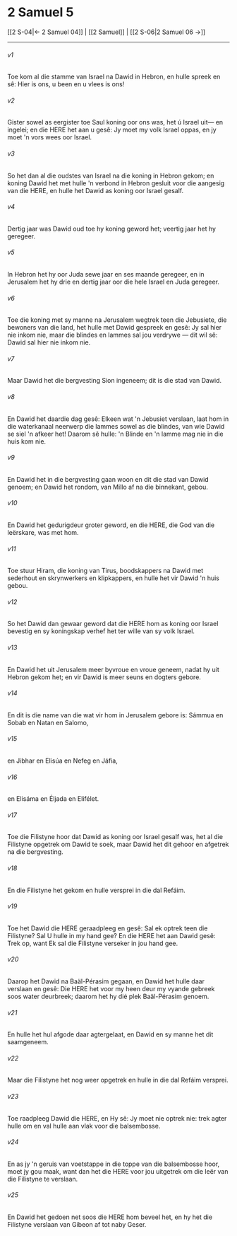 # 2 Samuel 5

[[2 S-04|← 2 Samuel 04]] | [[2 Samuel]] | [[2 S-06|2 Samuel 06 →]]
***

###### v1
Toe kom al die stamme van Israel na Dawid in Hebron, en hulle spreek en sê: Hier is ons, u been en u vlees is ons! 
###### v2
Gister sowel as eergister toe Saul koning oor ons was, het ú Israel uit— en ingelei; en die HERE het aan u gesê: Jy moet my volk Israel oppas, en jy moet 'n vors wees oor Israel. 
###### v3
So het dan al die oudstes van Israel na die koning in Hebron gekom; en koning Dawid het met hulle 'n verbond in Hebron gesluit voor die aangesig van die HERE, en hulle het Dawid as koning oor Israel gesalf. 
###### v4
Dertig jaar was Dawid oud toe hy koning geword het; veertig jaar het hy geregeer. 
###### v5
In Hebron het hy oor Juda sewe jaar en ses maande geregeer, en in Jerusalem het hy drie en dertig jaar oor die hele Israel en Juda geregeer. 
###### v6
Toe die koning met sy manne na Jerusalem wegtrek teen die Jebusiete, die bewoners van die land, het hulle met Dawid gespreek en gesê: Jy sal hier nie inkom nie, maar die blindes en lammes sal jou verdrywe — dit wil sê: Dawid sal hier nie inkom nie. 
###### v7
Maar Dawid het die bergvesting Sion ingeneem; dit is die stad van Dawid. 
###### v8
En Dawid het daardie dag gesê: Elkeen wat 'n Jebusiet verslaan, laat hom in die waterkanaal neerwerp die lammes sowel as die blindes, van wie Dawid se siel 'n afkeer het! Daarom sê hulle: 'n Blinde en 'n lamme mag nie in die huis kom nie. 
###### v9
En Dawid het in die bergvesting gaan woon en dit die stad van Dawid genoem; en Dawid het rondom, van Millo af na die binnekant, gebou. 
###### v10
En Dawid het gedurigdeur groter geword, en die HERE, die God van die leërskare, was met hom. 
###### v11
Toe stuur Hiram, die koning van Tirus, boodskappers na Dawid met sederhout en skrynwerkers en klipkappers, en hulle het vir Dawid 'n huis gebou. 
###### v12
So het Dawid dan gewaar geword dat die HERE hom as koning oor Israel bevestig en sy koningskap verhef het ter wille van sy volk Israel. 
###### v13
En Dawid het uit Jerusalem meer byvroue en vroue geneem, nadat hy uit Hebron gekom het; en vir Dawid is meer seuns en dogters gebore. 
###### v14
En dit is die name van die wat vir hom in Jerusalem gebore is: Sámmua en Sobab en Natan en Salomo, 
###### v15
en Jibhar en Elisúa en Nefeg en Jáfia, 
###### v16
en Elisáma en Éljada en Elifélet. 
###### v17
Toe die Filistyne hoor dat Dawid as koning oor Israel gesalf was, het al die Filistyne opgetrek om Dawid te soek, maar Dawid het dit gehoor en afgetrek na die bergvesting. 
###### v18
En die Filistyne het gekom en hulle versprei in die dal Refáim. 
###### v19
Toe het Dawid die HERE geraadpleeg en gesê: Sal ek optrek teen die Filistyne? Sal U hulle in my hand gee? En die HERE het aan Dawid gesê: Trek op, want Ek sal die Filistyne verseker in jou hand gee. 
###### v20
Daarop het Dawid na Baäl-Pérasim gegaan, en Dawid het hulle daar verslaan en gesê: Die HERE het voor my heen deur my vyande gebreek soos water deurbreek; daarom het hy dié plek Baäl-Pérasim genoem. 
###### v21
En hulle het hul afgode daar agtergelaat, en Dawid en sy manne het dit saamgeneem. 
###### v22
Maar die Filistyne het nog weer opgetrek en hulle in die dal Refáim versprei. 
###### v23
Toe raadpleeg Dawid die HERE, en Hy sê: Jy moet nie optrek nie: trek agter hulle om en val hulle aan vlak voor die balsembosse. 
###### v24
En as jy 'n geruis van voetstappe in die toppe van die balsembosse hoor, moet jy gou maak, want dan het die HERE voor jou uitgetrek om die leër van die Filistyne te verslaan. 
###### v25
En Dawid het gedoen net soos die HERE hom beveel het, en hy het die Filistyne verslaan van Gíbeon af tot naby Geser. 
